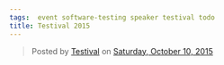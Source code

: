 ```yaml
---
tags:  event software-testing speaker testival todo
title: Testival 2015
---
```

<div id="fb-root"></div><script>(function(d, s, id) {  var js, fjs = d.getElementsByTagName(s)[0];  if (d.getElementById(id)) return;  js = d.createElement(s); js.id = id;  js.src = "//connect.facebook.net/en_US/sdk.js#xfbml=1&version=v2.3";  fjs.parentNode.insertBefore(js, fjs);}(document, 'script', 'facebook-jssdk'));</script><div class="fb-post" data-href="https://www.facebook.com/media/set/?set=a.1080245985321396.1073741828.1059213627424632&amp;type=3" data-width="500"><div class="fb-xfbml-parse-ignore"><blockquote cite="https://www.facebook.com/media/set/?set=a.1080245985321396.1073741828.1059213627424632&amp;type=3">Posted by <a href="https://www.facebook.com/testivaleu/">Testival</a> on&nbsp;<a href="https://www.facebook.com/media/set/?set=a.1080245985321396.1073741828.1059213627424632&amp;type=3">Saturday, October 10, 2015</a></blockquote></div></div>
